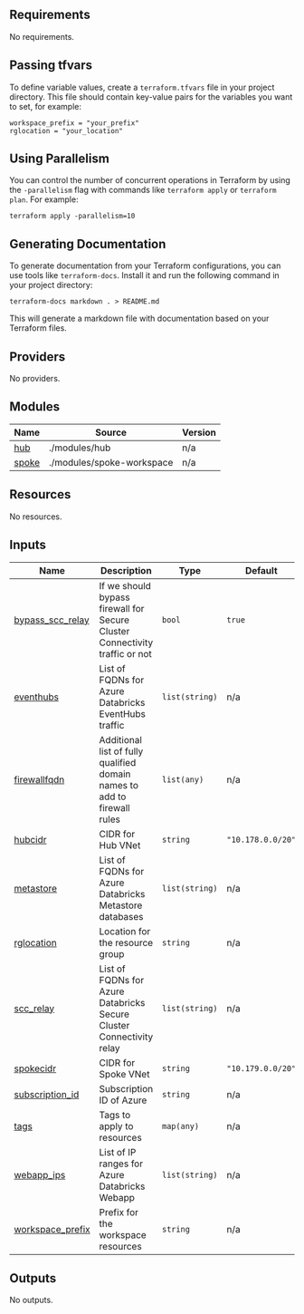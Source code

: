 <!-- BEGIN_TF_DOCS -->
## Requirements

No requirements.

## Passing tfvars
To define variable values, create a `terraform.tfvars` file in your project directory. This file should contain key-value pairs for the variables you want to set, for example:
```
workspace_prefix = "your_prefix"
rglocation = "your_location"
```

## Using Parallelism
You can control the number of concurrent operations in Terraform by using the `-parallelism` flag with commands like `terraform apply` or `terraform plan`. For example:
```
terraform apply -parallelism=10
```

## Generating Documentation
To generate documentation from your Terraform configurations, you can use tools like `terraform-docs`. Install it and run the following command in your project directory:
```
terraform-docs markdown . > README.md
```
This will generate a markdown file with documentation based on your Terraform files.
<!-- BEGIN_TF_DOCS -->
## Providers

No providers.

## Modules

| Name | Source | Version |
|------|--------|---------|
| <a name="module_hub"></a> [hub](#module\_hub) | ./modules/hub | n/a |
| <a name="module_spoke"></a> [spoke](#module\_spoke) | ./modules/spoke-workspace | n/a |

## Resources

No resources.

## Inputs

| Name | Description | Type | Default | Required |
|------|-------------|------|---------|:--------:|
| <a name="input_bypass_scc_relay"></a> [bypass\_scc\_relay](#input\_bypass\_scc\_relay) | If we should bypass firewall for Secure Cluster Connectivity traffic or not | `bool` | `true` | no |
| <a name="input_eventhubs"></a> [eventhubs](#input\_eventhubs) | List of FQDNs for Azure Databricks EventHubs traffic | `list(string)` | n/a | yes |
| <a name="input_firewallfqdn"></a> [firewallfqdn](#input\_firewallfqdn) | Additional list of fully qualified domain names to add to firewall rules | `list(any)` | n/a | yes |
| <a name="input_hubcidr"></a> [hubcidr](#input\_hubcidr) | CIDR for Hub VNet | `string` | `"10.178.0.0/20"` | no |
| <a name="input_metastore"></a> [metastore](#input\_metastore) | List of FQDNs for Azure Databricks Metastore databases | `list(string)` | n/a | yes |
| <a name="input_rglocation"></a> [rglocation](#input\_rglocation) | Location for the resource group | `string` | n/a | yes |
| <a name="input_scc_relay"></a> [scc\_relay](#input\_scc\_relay) | List of FQDNs for Azure Databricks Secure Cluster Connectivity relay | `list(string)` | n/a | yes |
| <a name="input_spokecidr"></a> [spokecidr](#input\_spokecidr) | CIDR for Spoke VNet | `string` | `"10.179.0.0/20"` | no |
| <a name="input_subscription_id"></a> [subscription\_id](#input\_subscription\_id) | Subscription ID of Azure | `string` | n/a | yes |
| <a name="input_tags"></a> [tags](#input\_tags) | Tags to apply to resources | `map(any)` | n/a | yes |
| <a name="input_webapp_ips"></a> [webapp\_ips](#input\_webapp\_ips) | List of IP ranges for Azure Databricks Webapp | `list(string)` | n/a | yes |
| <a name="input_workspace_prefix"></a> [workspace\_prefix](#input\_workspace\_prefix) | Prefix for the workspace resources | `string` | n/a | yes |

## Outputs

No outputs.
<!-- END_TF_DOCS -->
